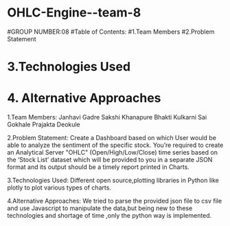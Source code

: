 # OHLC-Engine--team-8

#GROUP NUMBER:08
#Table of Contents:
 #1.Team Members
  #2.Problem Statement
 # 3.Technologies Used
 # 4. Alternative Approaches
  
1.Team Members:
Janhavi Gadre
Sakshi Khanapure
Bhakti Kulkarni
Sai Gokhale
Prajakta Deokule

2.Problem Statement:
Create a Dashboard based on which User would be able to analyze the sentiment of the specific 
stock. You’re required to create an Analytical Server "OHLC" (Open/High/Low/Close) time series 
based on the ‘Stock List’ dataset which will be provided to you in a separate JSON format and its 
output should be a timely report printed in Charts. 

3.Technologies Used:
  Different open source,plotting libraries in Python like plotly to plot various types of charts.
	
4.Alternative Approaches:
 We tried to parse the  provided json file to csv file and use Javascript to manipulate the data,but being new to these technologies and shortage of time ,only the python way is    implemented.
